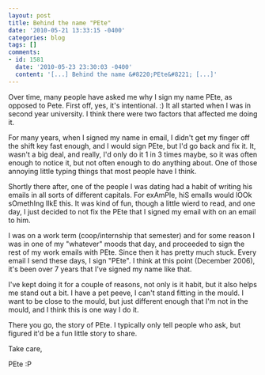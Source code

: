 ```yaml
---
layout: post
title: Behind the name "PEte"
date: '2010-05-21 13:33:15 -0400'
categories: blog
tags: []
comments:
- id: 1581
  date: '2010-05-23 23:30:03 -0400'
  content: '[...] Behind the name &#8220;PEte&#8221; [...]'
---
```


Over time, many people have asked me why I sign my name PEte, as opposed to Pete. First off, yes, it's intentional. :) It all started when I was in second year university. I think there were two factors that affected me doing it.

For many years, when I signed my name in email, I didn't get my finger off the shift key fast enough, and I would sign PEte, but I'd go back and fix it. It, wasn't a big deal, and really, I'd only do it 1 in 3 times maybe, so it was often enough to notice it, but not often enough to do anything about. One of those annoying little typing things that most people have I think.

Shortly there after, one of the people I was dating had a habit of writing his emails in all sorts of different capitals. For exAmPle, hiS emaIls would lOOk sOmethIng lIkE this. It was kind of fun, though a little wierd to read, and one day, I just decided to not fix the PEte that I signed my email with on an email to him.

I was on a work term (coop/internship that semester) and for some reason I was in one of my "whatever" moods that day, and proceeded to sign the rest of my work emails with PEte. Since then it has pretty much stuck. Every email I send these days, I sign "PEte". I think at this point (December 2006), it's been over 7 years that I've signed my name like that.

I've kept doing it for a couple of reasons, not only is it habit, but it also helps me stand out a bit. I have a pet peeve, I can't stand fitting in the mould. I want to be close to the mould, but just different enough that I'm not in the mould, and I think this is one way I do it.

There you go, the story of PEte. I typically only tell people who ask, but figured it'd be a fun little story to share.

Take care,

PEte :P